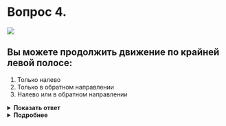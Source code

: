 # Вопрос 4.

![](https://s.drom.ru/i24228/pdd/tickets/2016/1543885022.jpg)

## Вы можете продолжить движение по крайней левой полосе:

1. Только налево
2. Только в обратном направлении
3. Налево или в обратном направлении

<details>
<summary><b>Показать ответ</b></summary>
Правильный ответ: 3
</details>
<details>
<summary><b>Подробнее</b></summary>
Знаки, указывающие направление движения по полосам (полосе), разрешающие поворот налево из крайней левой полосы, разрешают и разворот. Вы, двигаясь по крайней левой полосе, согласно знаку 5.15.2 «Направления движения по полосе», можете повернуть налево или развернуться для продолжения движения в обратном направлении.
(«Дорожные знаки»)
</details>